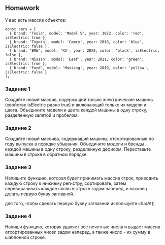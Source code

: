 ## Homework

У вас есть массив объектов:

```
const cars = [
  { brand: 'Tesla', model: 'Model S', year: 2022, color: 'red', isElectric: true },
  { brand: 'Toyota', model: 'Camry', year: 2018, color: 'blue', isElectric: false },
  { brand: 'BMW', model: 'X5', year: 2020, color: 'black', isElectric: false },
  { brand: 'Nissan', model: 'Leaf', year: 2021, color: 'green', isElectric: true },
  { brand: 'Ford', model: 'Mustang', year: 2019, color: 'yellow', isElectric: false }
];
```

### Задание 1

Создайте новый массив,
содержащий только электрические машины (свойство isElectric равно true)
и включающий только их модели и цвета.
Объедините модели и цвета каждой машины в одну строку,
разделенную запятой и пробелом.

### Задание 2

Создайте новый массива, содержащий машины, отсортированные по году выпуска в порядке убывания.
Объедините модели и бренды каждой машины в одну строку, разделенную дефисом.
Переставьте машины в строке в обратном порядке.

### Задание 3

Напишите функцию, которая будет принимать массив строк, приводить каждую строку к нижнему регистру, сортировать, затем переворачивать каждое слово в строке задом наперед, и наконец делать первую букву заглавной.

для того, чтобы сделать первую букву заглавной используйте charAt()

### Задание 4

Напиши функцию, которая удаляет все нечетные числа и выдает массив отсортированных чисел задом наперед,
а также число - их сумму в шаблонной строке.
